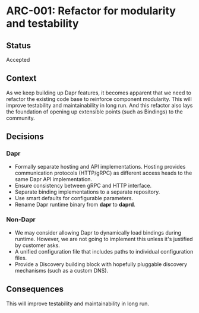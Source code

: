 # ARC-001: Refactor for modularity and testability

## Status
Accepted

## Context
As we keep building up Dapr features, it becomes apparent that we need to refactor the existing code base to reinforce component modularity. This will improve testability and maintainability in long run. And this refactor also lays the foundation of opening up extensible points (such as Bindings) to the community.

## Decisions

### Dapr
* Formally separate hosting and API implementations. Hosting provides communication protocols (HTTP/gRPC) as different access heads to the same Dapr API implementation.
* Ensure consistency between gRPC and HTTP interface.
* Separate binding implementations to a separate repository. 
* Use smart defaults for configurable parameters.
* Rename Dapr runtime binary from **dapr** to **daprd**.

### Non-Dapr
* We may consider allowing Dapr to dynamically load bindings during runtime. However, we are not going to implement this unless it's justified by customer asks.
* A unified configuration file that includes paths to individual configuration files.
* Provide a Discovery building block with hopefully pluggable discovery mechanisms (such as a custom DNS).

## Consequences

This will improve testability and maintainability in long run.
